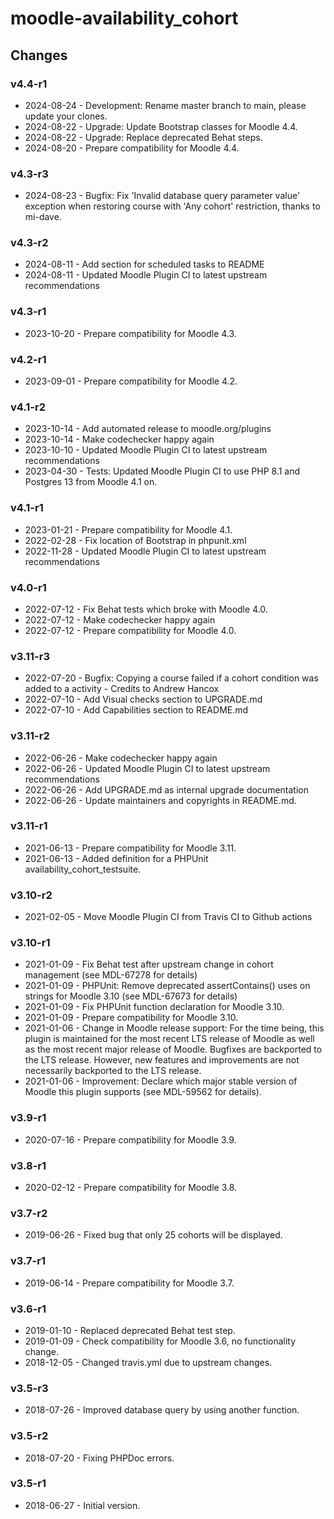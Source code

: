 moodle-availability_cohort
==========================

Changes
-------

### v4.4-r1

* 2024-08-24 - Development: Rename master branch to main, please update your clones.
* 2024-08-22 - Upgrade: Update Bootstrap classes for Moodle 4.4.
* 2024-08-22 - Upgrade: Replace deprecated Behat steps.
* 2024-08-20 - Prepare compatibility for Moodle 4.4.

### v4.3-r3

* 2024-08-23 - Bugfix: Fix 'Invalid database query parameter value' exception when restoring course with 'Any cohort' restriction, thanks to mi-dave.

### v4.3-r2

* 2024-08-11 - Add section for scheduled tasks to README
* 2024-08-11 - Updated Moodle Plugin CI to latest upstream recommendations

### v4.3-r1

* 2023-10-20 - Prepare compatibility for Moodle 4.3.

### v4.2-r1

* 2023-09-01 - Prepare compatibility for Moodle 4.2.

### v4.1-r2

* 2023-10-14 - Add automated release to moodle.org/plugins
* 2023-10-14 - Make codechecker happy again
* 2023-10-10 - Updated Moodle Plugin CI to latest upstream recommendations
* 2023-04-30 - Tests: Updated Moodle Plugin CI to use PHP 8.1 and Postgres 13 from Moodle 4.1 on.

### v4.1-r1

* 2023-01-21 - Prepare compatibility for Moodle 4.1.
* 2022-02-28 - Fix location of Bootstrap in phpunit.xml
* 2022-11-28 - Updated Moodle Plugin CI to latest upstream recommendations

### v4.0-r1

* 2022-07-12 - Fix Behat tests which broke with Moodle 4.0.
* 2022-07-12 - Make codechecker happy again
* 2022-07-12 - Prepare compatibility for Moodle 4.0.

### v3.11-r3

* 2022-07-20 - Bugfix: Copying a course failed if a cohort condition was added to a activity - Credits to Andrew Hancox
* 2022-07-10 - Add Visual checks section to UPGRADE.md
* 2022-07-10 - Add Capabilities section to README.md

### v3.11-r2

* 2022-06-26 - Make codechecker happy again
* 2022-06-26 - Updated Moodle Plugin CI to latest upstream recommendations
* 2022-06-26 - Add UPGRADE.md as internal upgrade documentation
* 2022-06-26 - Update maintainers and copyrights in README.md.

### v3.11-r1

* 2021-06-13 - Prepare compatibility for Moodle 3.11.
* 2021-06-13 - Added definition for a PHPUnit availability_cohort_testsuite.

### v3.10-r2

* 2021-02-05 - Move Moodle Plugin CI from Travis CI to Github actions

### v3.10-r1

* 2021-01-09 - Fix Behat test after upstream change in cohort management (see MDL-67278 for details)
* 2021-01-09 - PHPUnit: Remove deprecated assertContains() uses on strings for Moodle 3.10 (see MDL-67673 for details)
* 2021-01-09 - Fix PHPUnit function declaration for Moodle 3.10.
* 2021-01-09 - Prepare compatibility for Moodle 3.10.
* 2021-01-06 - Change in Moodle release support:
               For the time being, this plugin is maintained for the most recent LTS release of Moodle as well as the most recent major release of Moodle.
               Bugfixes are backported to the LTS release. However, new features and improvements are not necessarily backported to the LTS release.
* 2021-01-06 - Improvement: Declare which major stable version of Moodle this plugin supports (see MDL-59562 for details).

### v3.9-r1

* 2020-07-16 - Prepare compatibility for Moodle 3.9.

### v3.8-r1

* 2020-02-12 - Prepare compatibility for Moodle 3.8.

### v3.7-r2

* 2019-06-26 - Fixed bug that only 25 cohorts will be displayed.

### v3.7-r1

* 2019-06-14 - Prepare compatibility for Moodle 3.7.

### v3.6-r1

* 2019-01-10 - Replaced deprecated Behat test step.
* 2019-01-09 - Check compatibility for Moodle 3.6, no functionality change.
* 2018-12-05 - Changed travis.yml due to upstream changes.

### v3.5-r3

* 2018-07-26 - Improved database query by using another function.

### v3.5-r2

* 2018-07-20 - Fixing PHPDoc errors.

### v3.5-r1

* 2018-06-27 - Initial version.
